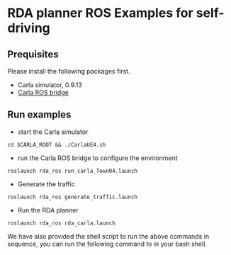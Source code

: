 # RDA planner ROS Examples for self-driving


## Prequisites

Please install the following packages first.

- Carla simulator, 0.9.13
- [Carla ROS bridge](https://github.com/carla-simulator/ros-bridge)

## Run examples

- start the Carla simulator

```
cd $CARLA_ROOT && ./CarlaUE4.sh
```

- run the Carla ROS bridge to configure the environment

```
roslaunch rda_ros run_carla_Town04.launch
```

- Generate the traffic

```
roslaunch rda_ros generate_traffic.launch
```

- Run the RDA planner

```
roslaunch rda_ros rda_carla.launch
```

We have also provided the shell script to run the above commands in sequence, you can run the following command to in your bash shell.







